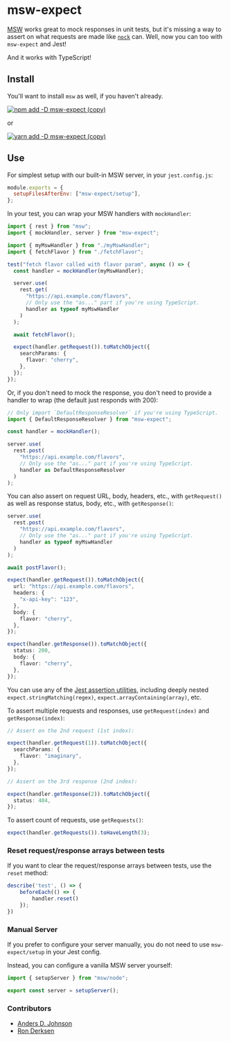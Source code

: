 # msw-expect

[MSW](https://mswjs.io/) works great to mock responses in unit tests, but it's missing a way to assert on what requests are made like [`nock`](https://github.com/nock/nock) can. Well, now you can too with `msw-expect` and Jest!

And it works with TypeScript!

## Install

You'll want to install `msw` as well, if you haven't already.

[![npm add -D msw-expect (copy)](https://copyhaste.com/i?t=npm%20add%20-D%20msw-expect)](https://copyhaste.com/c?t=npm%20add%20-D%20msw-expect%20msw "npm add -D msw-expect msw (copy)")

or

[![yarn add -D msw-expect (copy)](https://copyhaste.com/i?t=yarn%20add%20-D%20msw-expect)](https://copyhaste.com/c?t=yarn%20add%20-D%20msw-expect%20msw "yarn add -D msw-expect msw (copy)")

## Use

For simplest setup with our built-in MSW server, in your `jest.config.js`:

```js
module.exports = {
  setupFilesAfterEnv: ["msw-expect/setup"],
};
```

In your test, you can wrap your MSW handlers with `mockHandler`:

```ts
import { rest } from "msw";
import { mockHandler, server } from "msw-expect";

import { myMswHandler } from "./myMswHandler";
import { fetchFlavor } from "./fetchFlavor";

test("fetch flavor called with flavor param", async () => {
  const handler = mockHandler(myMswHandler);

  server.use(
    rest.get(
      "https://api.example.com/flavors",
      // Only use the "as..." part if you're using TypeScript.
      handler as typeof myMswHandler
    )
  );

  await fetchFlavor();

  expect(handler.getRequest()).toMatchObject({
    searchParams: {
      flavor: "cherry",
    },
  });
});
```

Or, if you don't need to mock the response, you don't need to provide a handler to wrap (the default just responds with 200):

```ts
// Only import `DefaultResponseResolver` if you're using TypeScript.
import { DefaultResponseResolver } from "msw-expect";

const handler = mockHandler();

server.use(
  rest.post(
    "https://api.example.com/flavors",
    // Only use the "as..." part if you're using TypeScript.
    handler as DefaultResponseResolver
  )
);
```

You can also assert on request URL, body, headers, etc., with `getRequest()` as well as response status, body, etc., with `getResponse()`:

```ts
server.use(
  rest.post(
    "https://api.example.com/flavors",
    // Only use the "as..." part if you're using TypeScript.
    handler as typeof myMswHandler
  )
);

await postFlavor();

expect(handler.getRequest()).toMatchObject({
  url: "https://api.example.com/flavors",
  headers: {
    "x-api-key": "123",
  },
  body: {
    flavor: "cherry",
  },
});

expect(handler.getResponse()).toMatchObject({
  status: 200,
  body: {
    flavor: "cherry",
  },
});
```

You can use any of the [Jest assertion utilities](https://jestjs.io/docs/en/expect), including deeply nested `expect.stringMatching(regex)`, `expect.arrayContaining(array)`, etc.

To assert multiple requests and responses, use `getRequest(index)` and `getResponse(index)`:

```ts
// Assert on the 2nd request (1st index):

expect(handler.getRequest(1)).toMatchObject({
  searchParams: {
    flavor: "imaginary",
  },
});

// Assert on the 3rd response (2nd index):

expect(handler.getResponse(2)).toMatchObject({
  status: 404,
});
```

To assert count of requests, use `getRequests()`:

```ts
expect(handler.getRequests()).toHaveLength(3);
```

### Reset request/response arrays between tests

If you want to clear the request/response arrays between tests, use the `reset` method:

```ts
describe('test', () => {
    beforeEach(() => {
        handler.reset()
    });
})
```

### Manual Server

If you prefer to configure your server manually, you do not need to use `msw-expect/setup` in your Jest config.

Instead, you can configure a vanilla MSW server yourself:

```ts
import { setupServer } from "msw/node";

export const server = setupServer();
```

### Contributors

- [Anders D. Johnson](https:/github.com/AndersDJohnson)
- [Ron Derksen](https:/github.com/ronderksen)
